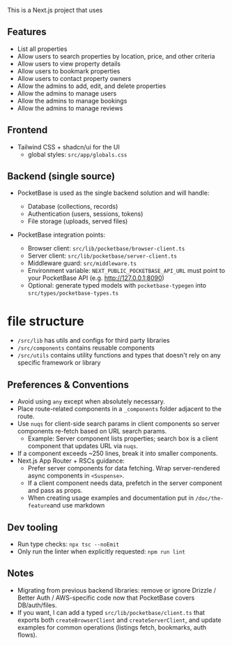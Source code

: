 This is a Next.js project that uses

## Features
- List all properties
- Allow users to search properties by location, price, and other criteria
- Allow users to view property details
- Allow users to bookmark properties
- Allow users to contact property owners
- Allow the admins to add, edit, and delete properties
- Allow the admins to manage users
- Allow the admins to manage bookings
- Allow the admins to manage reviews

## Frontend
- Tailwind CSS + shadcn/ui for the UI
  - global styles: `src/app/globals.css`

## Backend (single source)
- PocketBase is used as the single backend solution and will handle:
  - Database (collections, records)
  - Authentication (users, sessions, tokens)
  - File storage (uploads, served files)

- PocketBase integration points:
  - Browser client: `src/lib/pocketbase/browser-client.ts`
  - Server client: `src/lib/pocketbase/server-client.ts`
  - Middleware guard: `src/middleware.ts`
  - Environment variable: `NEXT_PUBLIC_POCKETBASE_API_URL` must point to your PocketBase API (e.g. http://127.0.0.1:8090)
  - Optional: generate typed models with `pocketbase-typegen` into `src/types/pocketbase-types.ts`

# file structure
- `/src/lib` has utils and configs for third party libraries
- `/src/components` contains reusable components
- `/src/utils` contains utility functions and types that doesn't rely on any specific framework or library



## Preferences & Conventions
- Avoid using `any` except when absolutely necessary.
- Place route-related components in a `_components` folder adjacent to the route.
- Use `nuqs` for client-side search params in client components so server components re-fetch based on URL search params.
  - Example: Server component lists properties; search box is a client component that updates URL via `nuqs`.
- If a component exceeds ~250 lines, break it into smaller components.
- Next.js App Router + RSCs guidance:
  - Prefer server components for data fetching. Wrap server-rendered async components in `<Suspense>`.
  - If a client component needs data, prefetch in the server component and pass as props.
  - When creating usage examples and documentation put in `/doc/the-feature`and use markdown

## Dev tooling
- Run type checks: `npx tsc --noEmit`
- Only run the linter when explicitly requested: `npm run lint`

## Notes
- Migrating from previous backend libraries: remove or ignore Drizzle / Better Auth / AWS-specific code now that PocketBase covers DB/auth/files.
- If you want, I can add a typed `src/lib/pocketbase/client.ts` that exports both `createBrowserClient` and `createServerClient`, and update examples for common operations (listings fetch, bookmarks, auth flows).
